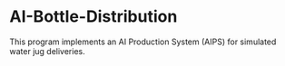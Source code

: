 # AI-Bottle-Distribution
This program implements an AI Production System (AIPS) for simulated water jug deliveries. 
